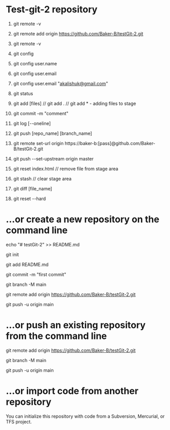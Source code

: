# Test-git-2 repository

1. git remote -v
2. git remote add origin https://github.com/Baker-B/testGit-2.git
3. git remote -v
4. git config
5. git config user.name
6. git config user.email
7. git config user.email "akalishuk@gmail.com"
8. git status
9. git add [files] // git add . // git add \* - adding files to stage
10. git commit -m "comment"
11. git log [--oneline]
12. git push [repo_name] [branch_name]
13. git remote set-url origin https://baker-b:[pass]@github.com/Baker-B/testGit-2.git
14. git push --set-upstream origin master

15. git reset index.html // remove file from stage area
16. git stash // clear stage area

17. git diff [file_name]

18. git reset --hard

# …or create a new repository on the command line

echo "# testGit-2" >> README.md

git init

git add README.md

git commit -m "first commit"

git branch -M main

git remote add origin https://github.com/Baker-B/testGit-2.git

git push -u origin main

# …or push an existing repository from the command line

git remote add origin https://github.com/Baker-B/testGit-2.git

git branch -M main

git push -u origin main

# …or import code from another repository

You can initialize this repository with code from a Subversion, Mercurial, or TFS project.
